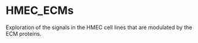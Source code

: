 # HMEC_ECMs
Exploration of the signals in the HMEC cell lines that are modulated by the ECM proteins.
